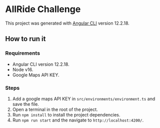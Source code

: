 # AllRide Challenge

This project was generated with [Angular CLI](https://github.com/angular/angular-cli) version 12.2.18.

## How to run it

### Requirements

- Angular CLI version 12.2.18.
- Node v16.
- Google Maps API KEY.

### Steps

1. Add a google maps API KEY in `src/environments/environment.ts` and save the file.
2. Open a terminal in the root of the project.
2. Run `npm install` to install the project dependencies.
3. Run `npm run start` and the navigate to `http://localhost:4200/`.